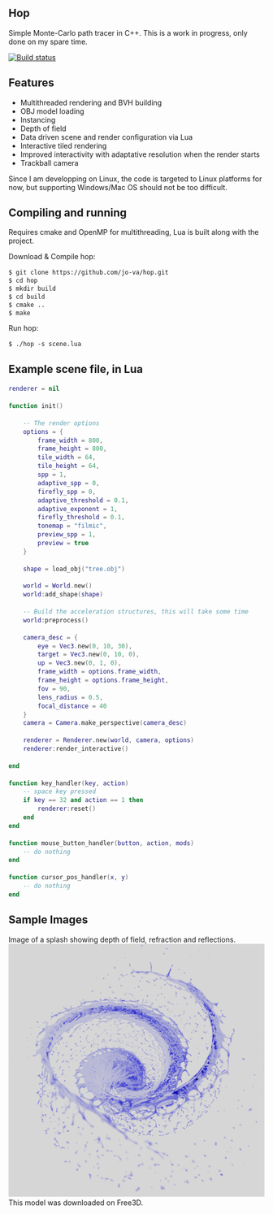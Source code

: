 ## Hop

Simple Monte-Carlo path tracer in C++.
This is a work in progress, only done on my spare time.

[![Build status](https://travis-ci.org/jo-va/hop.svg?branch=master)](https://travis-ci.org/jo-va/hop)

## Features
- Multithreaded rendering and BVH building
- OBJ model loading
- Instancing
- Depth of field
- Data driven scene and render configuration via Lua
- Interactive tiled rendering
- Improved interactivity with adaptative resolution when the render starts
- Trackball camera

Since I am developping on Linux, the code is targeted to Linux platforms for now, but supporting Windows/Mac OS should not be too difficult.

## Compiling and running
Requires cmake and OpenMP for multithreading, Lua is built along with the project.

Download & Compile hop:
```
$ git clone https://github.com/jo-va/hop.git
$ cd hop
$ mkdir build
$ cd build
$ cmake ..
$ make
```

Run hop:
```
$ ./hop -s scene.lua
```

## Example scene file, in Lua

```lua
renderer = nil

function init()

    -- The render options
    options = {
        frame_width = 800,
        frame_height = 800,
        tile_width = 64,
        tile_height = 64,
        spp = 1,
        adaptive_spp = 0,
        firefly_spp = 0,
        adaptive_threshold = 0.1,
        adaptive_exponent = 1,
        firefly_threshold = 0.1,
        tonemap = "filmic",
        preview_spp = 1,
        preview = true
    }

    shape = load_obj("tree.obj")

    world = World.new()
    world:add_shape(shape)

    -- Build the acceleration structures, this will take some time
    world:preprocess()

    camera_desc = {
        eye = Vec3.new(0, 10, 30),
        target = Vec3.new(0, 10, 0),
        up = Vec3.new(0, 1, 0),
        frame_width = options.frame_width,
        frame_height = options.frame_height,
        fov = 90,
        lens_radius = 0.5,
        focal_distance = 40
    }
    camera = Camera.make_perspective(camera_desc)

    renderer = Renderer.new(world, camera, options)
    renderer:render_interactive()

end

function key_handler(key, action)
    -- space key pressed
    if key == 32 and action == 1 then
        renderer:reset()
    end
end

function mouse_button_handler(button, action, mods)
    -- do nothing
end

function cursor_pos_handler(x, y)
    -- do nothing
end
```

## Sample Images

Image of a splash showing depth of field, refraction and reflections.
![Splash](doc/images/splash_tonemap_filmic.png?raw=true "Splash")
This model was downloaded on Free3D.

